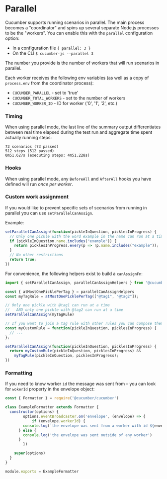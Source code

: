 # Parallel

Cucumber supports running scenarios in parallel. The main process becomes a "coordinator" and spins up several separate Node.js processes to be the "workers". You can enable this with the `parallel` configuration option:

- In a configuration file `{ parallel: 3 }`
- On the CLI `$ cucumber-js --parallel 3`

The number you provide is the number of workers that will run scenarios in parallel.

Each worker receives the following env variables (as well as a copy of `process.env` from the coordinator process):

* `CUCUMBER_PARALLEL` - set to 'true'
* `CUCUMBER_TOTAL_WORKERS` - set to the number of workers
* `CUCUMBER_WORKER_ID` - ID for worker ('0', '1', '2', etc.)

### Timing

When using parallel mode, the last line of the summary output differentiates between real time elapsed during the test run and aggregate time spent actually running steps:

```
73 scenarios (73 passed)
512 steps (512 passed)
0m51.627s (executing steps: 4m51.228s)
```

### Hooks

When using parallel mode, any `BeforeAll` and `AfterAll` hooks you have defined will run _once per worker_.

### Custom work assignment

If you would like to prevent specific sets of scenarios from running in parallel you can use `setParallelCanAssign`.

Example:
```javascript
setParallelCanAssign(function(pickleInQuestion, picklesInProgress) {
  // Only one pickle with the word example in the name can run at a time
  if (pickleInQuestion.name.includes("example")) {
    return picklesInProgress.every(p => !p.name.includes("example"));
  }
  // No other restrictions
  return true;
})
```

For convenience, the following helpers exist to build a `canAssignFn`:

```javascript
import { setParallelCanAssign, parallelCanAssignHelpers } from '@cucumber/cucumber'

const { atMostOnePicklePerTag } = parallelCanAssignHelpers
const myTagRule = atMostOnePicklePerTag(["@tag1", "@tag2"]);

// Only one pickle with @tag1 can run at a time
//   AND only one pickle with @tag2 can run at a time
setParallelCanAssign(myTagRule)

// If you want to join a tag rule with other rules you can compose them like so:
const myCustomRule = function(pickleInQuestion, picklesInProgress) {
  // ...
};

setParallelCanAssign(function(pickleInQuestion, picklesInProgress) {
  return myCustomRule(pickleInQuestion, picklesInProgress) &&
    myTagRule(pickleInQuestion, picklesInProgress);
})
```

### Formatting

If you need to know worker `id` the message was sent from – you can look for `wokerId` property in the envelope object:

```javascript
const { Formatter } = require('@cucumber/cucumber')

class ExampleFormatter extends Formatter {
  constructor(options) {
		options.eventBroadcaster.on('envelope', (envelope) => {
			if (envelope.workerId) {
        console.log(`the envelope was sent from a worker with id ${envelope.workerId}`)
      } else {
        console.log('the envelope was sent outside of any worker')
      }
		})

    super(options)
  }
}

module.exports = ExampleFormatter
```